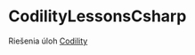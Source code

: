 # CodilityLessonsCsharp

Riešenia úloh [Codility](https://app.codility.com/programmers/lessons/1-iterations/)
